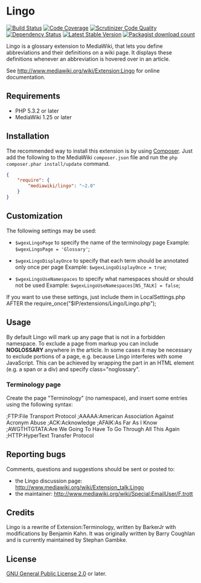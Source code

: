 # Lingo
[![Build Status](https://scrutinizer-ci.com/g/wikimedia/mediawiki-extensions-Lingo/badges/build.png?b=master)](https://scrutinizer-ci.com/g/wikimedia/mediawiki-extensions-Lingo/build-status/master)
[![Code Coverage](https://scrutinizer-ci.com/g/wikimedia/mediawiki-extensions-Lingo/badges/coverage.png?b=master)](https://scrutinizer-ci.com/g/wikimedia/mediawiki-extensions-Lingo/?branch=master)
[![Scrutinizer Code Quality](https://scrutinizer-ci.com/g/wikimedia/mediawiki-extensions-Lingo/badges/quality-score.png?b=master)](https://scrutinizer-ci.com/g/wikimedia/mediawiki-extensions-Lingo/?branch=master)
[![Dependency Status](https://www.versioneye.com/php/mediawiki:lingo/badge.png)](https://www.versioneye.com/php/mediawiki:lingo)
[![Latest Stable Version](https://poser.pugx.org/mediawiki/lingo/version.png)](https://packagist.org/packages/mediawiki/lingo)
[![Packagist download count](https://poser.pugx.org/mediawiki/lingo/d/total.png)](https://packagist.org/packages/mediawiki/lingo)

Lingo is a glossary extension to MediaWiki, that lets you define abbreviations
and their definitions on a wiki page. It displays these definitions whenever an
abbreviation is hovered over in an article.

See http://www.mediawiki.org/wiki/Extension:Lingo for online documentation.

## Requirements

- PHP 5.3.2 or later
- MediaWiki 1.25 or later

## Installation

The recommended way to install this extension is by using [Composer][composer]. Just add the following to the MediaWiki `composer.json` file and run the `php composer.phar install/update` command.

```json
{
	"require": {
		"mediawiki/lingo": "~2.0"
	}
}
```

## Customization

The following settings may be used:

* `$wgexLingoPage` to specify the name of the terminology page
  Example: `$wgexLingoPage = 'Glossary'`;

* `$wgexLingoDisplayOnce` to specify that each term should be annotated only once
  per page
  Example: `$wgexLingoDisplayOnce = true`;

* `$wgexLingoUseNamespaces` to specify what namespaces should or should not be used
  Example: `$wgexLingoUseNamespaces[NS_TALK] = false`;

If you want to use these settings, just include them in LocalSettings.php AFTER
the require_once("$IP/extensions/Lingo/Lingo.php");


## Usage

By default Lingo will mark up any page that is not in a forbidden namespace. To
exclude a page from markup you can include __NOGLOSSARY__ anywhere in the
article. In some cases it may be necessary to exclude portions of a page, e.g.
because Lingo interferes with some JavaScript. This can be achieved by wrapping
the part in an HTML element (e.g. a span or a div) and specify class="noglossary".

### Terminology page

Create the page "Terminology" (no namespace), and insert some entries using
the following syntax:

;FTP:File Transport Protocol
;AAAAA:American Association Against Acronym Abuse
;ACK:Acknowledge
;AFAIK:As Far As I Know
;AWGTHTGTATA:Are We Going To Have To Go Through All This Again
;HTTP:HyperText Transfer Protocol

## Reporting bugs

Comments, questions and suggestions should be sent or posted to:
* the Lingo discussion page: http://www.mediawiki.org/wiki/Extension_talk:Lingo
* the maintainer: http://www.mediawiki.org/wiki/Special:EmailUser/F.trott

## Credits

Lingo is a rewrite of Extension:Terminology, written by BarkerJr with
modifications by Benjamin Kahn. It was originally written by Barry Coughlan and
is currently maintained by Stephan Gambke.

## License

[GNU General Public License 2.0][license] or later.

[composer]: https://getcomposer.org/
[license]: https://www.gnu.org/copyleft/gpl.html
